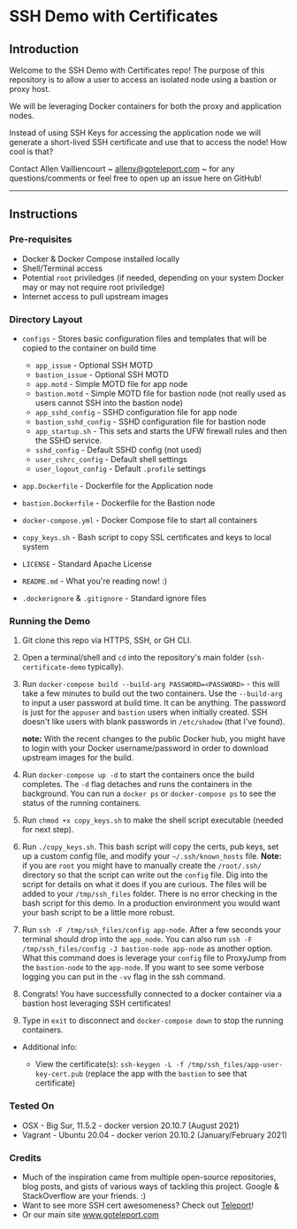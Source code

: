 # SSH Demo with Certificates

## Introduction

Welcome to the SSH Demo with Certificates repo! The purpose of this repository is to allow a user to access an isolated node using a bastion or proxy host.

We will be leveraging Docker containers for both the proxy and application nodes.

Instead of using SSH Keys for accessing the application node we will generate a short-lived SSH certificate and use that to access the node! How cool is that?

Contact Allen Vailliencourt ~ <allenv@goteleport.com> ~ for any questions/comments or feel free to open up an issue here on GitHub!

***

## Instructions

### Pre-requisites
- Docker & Docker Compose installed locally
- Shell/Terminal access
- Potential `root` priviledges (if needed, depending on your system Docker may or may not require root priviledge)
- Internet access to pull upstream images

### Directory Layout
* `configs` - Stores basic configuration files and templates that will be copied to the container on build time

    * `app_issue` - Optional SSH MOTD
    * `bastion_issue` - Optional SSH MOTD
    * `app.motd` - Simple MOTD file for app node
    * `bastion.motd` - Simple MOTD file for bastion node (not really used as users cannot SSH into the bastion node)
    * `app_sshd_config` - SSHD configuration file for app node
    * `bastion_sshd_config` - SSHD configuration file for bastion node
    * `app_startup.sh` - This sets and starts the UFW firewall rules and then the SSHD service.
    * `sshd_config` - Default SSHD config (not used)
    * `user_cshrc_config` - Default shell settings
    * `user_logout_config` - Default `.profile` settings

* `app.Dockerfile` - Dockerfile for the Application node
* `bastion.Dockerfile` - Dockerfile for the Bastion node
* `docker-compose.yml` - Docker Compose file to start all containers
* `copy_keys.sh` - Bash script to copy SSL certificates and keys to local system
* `LICENSE` - Standard Apache License
* `README.md` - What you're reading now! :)
* `.dockerignore` & `.gitignore` - Standard ignore files

### Running the Demo

1. Git clone this repo via HTTPS, SSH, or GH CLI.
2. Open a terminal/shell and `cd` into the repository's main folder (`ssh-certificate-demo` typically).
3. Run `docker-compose build --build-arg PASSWORD=<PASSWORD>` - this will take a few minutes to build out the two containers. Use the `--build-arg` to input a user password at build time. It can be anything. The password is just for the `appuser` and `bastion` users when initially created. SSH doesn't like users with blank passwords in `/etc/shadow` (that I've found).

    **note:** With the recent changes to the public Docker hub, you might have to login with your Docker username/password in order to download upstream images for the build.
   
4. Run `docker-compose up -d` to start the containers once the build completes. The `-d` flag detaches and runs the containers in the background. You can run a `docker ps` or `docker-compose ps` to see the status of the running containers.
5. Run `chmod +x copy_keys.sh` to make the shell script executable (needed for next step).
6. Run `./copy_keys.sh`. This bash script will copy the certs, pub keys, set up a custom config file, and modify your `~/.ssh/known_hosts` file. **Note:** if you are `root` you might have to manually create the `/root/.ssh/` directory so that the script can write out the `config` file. Dig into the script for details on what it does if you are curious. The files will be added to your `/tmp/ssh_files` folder. There is no error checking in the bash script for this demo. In a production environment you would want your bash script to be a little more robust.
7. Run `ssh -F /tmp/ssh_files/config app-node`. After a few seconds your terminal should drop into the `app_node`. You can also run `ssh -F /tmp/ssh_files/config -J bastion-node app-node` as another option. What this command does is leverage your `config` file to ProxyJump from the `bastion-node` to the `app-node`. If you want to see some verbose logging you can put in the `-vv` flag in the ssh command.
8. Congrats! You have successfully connected to a docker container via a bastion host leveraging SSH certificates!
9. Type in `exit` to disconnect and `docker-compose down` to stop the running containers.


- Additional info:
    
    - View the certificate(s): `ssh-keygen -L -f /tmp/ssh_files/app-user-key-cert.pub` (replace the app with the `bastion` to see that certificate)

### Tested On

* OSX - Big Sur, 11.5.2 - docker version 20.10.7 (August 2021)
* Vagrant - Ubuntu 20.04 - docker verion 20.10.2 (January/February 2021)

### Credits

* Much of the inspiration came from multiple open-source repositories, blog posts, and gists of various ways of tackling this project. Google & StackOverflow are your friends. :)
* Want to see more SSH cert awesomeness? Check out [Teleport](https://github.com/gravitational/teleport)!
* Or our main site www.goteleport.com